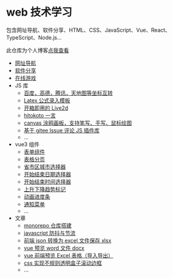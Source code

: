 # web 技术学习

包含网址导航、软件分享、HTML、CSS、JavaScript、Vue、React、TypeScript、Node.js...

此仓库为个人博客[点我查看](https://kuangyx.cn/)

- [网址导航](https://kuangyx.cn/pages/navigation.html)
- [软件分享](https://kuangyx.cn/pages/software.html)
- [在线游戏](https://kuangyx.cn/pages/game.html)
- JS 库
  - [百度，高德，腾讯，天地图等坐标互转](https://kuangyx.cn/docs/%E6%96%87%E7%AB%A0/JS%20Lib/%E7%99%BE%E5%BA%A6%E5%9C%B0%E5%9B%BE%EF%BC%8C%E9%AB%98%E5%BE%B7%E5%9C%B0%E5%9B%BE%EF%BC%8C%E8%85%BE%E8%AE%AF%E5%9C%B0%E5%9B%BE%EF%BC%8C%E5%A4%A9%E5%9C%B0%E5%9B%BE%E7%AD%89%E5%9D%90%E6%A0%87%E4%BA%92%E8%BD%AC.html)
  - [Latex 公式录入模板](https://kuangyx.cn/docs/%E6%96%87%E7%AB%A0/JS%20Lib/Latex%E5%85%AC%E5%BC%8F%E5%BD%95%E5%85%A5%E6%A8%A1%E6%9D%BF.html)
  - [开箱即用的 Live2d](https://kuangyx.cn/docs/%E6%96%87%E7%AB%A0/JS%20Lib/Live2d.html)
  - [hitokoto 一言](https://kuangyx.cn/docs/%E6%96%87%E7%AB%A0/JS%20Lib/hitokoto.html)
  - [canvas 涂鸦画板，支持笔写、手写、鼠标绘图](https://kuangyx.cn/docs/%E6%96%87%E7%AB%A0/JS%20Lib/canvas%20%E6%B6%82%E9%B8%A6%E7%94%BB%E6%9D%BF.html)
  - [基于 gitee Issue 评论 JS 插件库](https://kuangyx.cn/docs/%E6%96%87%E7%AB%A0/JS%20Lib/gitee%20Issue%20%E8%AF%84%E8%AE%BA%E6%8F%92%E4%BB%B6.html)
  - ...
- vue3 组件
  - [表单组件](https://kuangyx.cn/docs/%E6%96%87%E7%AB%A0/vue3%E7%BB%84%E4%BB%B6/%E8%A1%A8%E5%8D%95.html)
  - [表格分页](https://kuangyx.cn/docs/%E6%96%87%E7%AB%A0/vue3%E7%BB%84%E4%BB%B6/%E8%A1%A8%E6%A0%BC%E5%88%86%E9%A1%B5.html)
  - [省市区城市选择器](https://kuangyx.cn/docs/%E6%96%87%E7%AB%A0/vue3%E7%BB%84%E4%BB%B6/%E5%9F%8E%E5%B8%82%E9%80%89%E6%8B%A9.html)
  - [开始结束日期选择器](https://kuangyx.cn/docs/%E6%96%87%E7%AB%A0/vue3%E7%BB%84%E4%BB%B6/%E6%97%A5%E6%9C%9F%E9%80%89%E6%8B%A9.html)
  - [开始结束时间选择器](https://kuangyx.cn/docs/%E6%96%87%E7%AB%A0/vue3%E7%BB%84%E4%BB%B6/%E6%97%B6%E9%97%B4%E9%80%89%E6%8B%A9.html)
  - [上升下降趋势标记](https://kuangyx.cn/docs/%E6%96%87%E7%AB%A0/vue3%E7%BB%84%E4%BB%B6/%E8%B6%8B%E5%8A%BF%E6%A0%87%E8%AE%B0.html)
  - [动画进度条](https://kuangyx.cn/docs/%E6%96%87%E7%AB%A0/vue3%E7%BB%84%E4%BB%B6/%E8%BF%9B%E5%BA%A6%E6%9D%A1.html)
  - [通知菜单](https://kuangyx.cn/docs/%E6%96%87%E7%AB%A0/vue3%E7%BB%84%E4%BB%B6/%E9%80%9A%E7%9F%A5%E8%8F%9C%E5%8D%95.html)
  - ...
- 文章
  - [monorepo 仓库搭建](https://kuangyx.cn/docs/%E6%96%87%E7%AB%A0/%E5%89%8D%E7%AB%AF/monorepo%E4%BB%93%E5%BA%93%E6%90%AD%E5%BB%BA.html)
  - [javascript 防抖与节流](https://kuangyx.cn/docs/%E6%96%87%E7%AB%A0/%E5%89%8D%E7%AB%AF/%E9%98%B2%E6%8A%96%E4%B8%8E%E8%8A%82%E6%B5%81.html)
  - [前端 json 转换为 excel 文件保存 xlsx](https://kuangyx.cn/docs/%E6%96%87%E7%AB%A0/%E5%89%8D%E7%AB%AF/json%E8%BD%AC%E6%8D%A2%E4%B8%BAexcel%E6%96%87%E4%BB%B6%E4%BF%9D%E5%AD%98.html)
  - [vue 预览 word 文件 docx](https://kuangyx.cn/docs/%E6%96%87%E7%AB%A0/%E5%89%8D%E7%AB%AF/vue%E9%A2%84%E8%A7%88word%E6%96%87%E4%BB%B6docx.html)
  - [vue 前端预览 Excel 表格（导入导出）](https://kuangyx.cn/docs/%E6%96%87%E7%AB%A0/%E5%89%8D%E7%AB%AF/vue%E9%A2%84%E8%A7%88Excel%E8%A1%A8%E6%A0%BC.html)
  - [css 实现不规则透明盒子滚动边框](https://kuangyx.cn/docs/%E6%96%87%E7%AB%A0/%E5%89%8D%E7%AB%AF/css%E5%AE%9E%E7%8E%B0%E4%B8%8D%E8%A7%84%E5%88%99%E9%80%8F%E6%98%8E%E7%9B%92%E5%AD%90%E6%BB%9A%E5%8A%A8%E8%BE%B9%E6%A1%86.html)
  - ...
